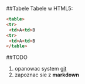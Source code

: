 ##Tabele
Tabele w HTML5:
```html
<table>
<tr>
 <td>A<td>B
<tr>
 <td>A<td>B
</table>
```

##TODO
1. opanowac system [git][1]
2. zapoznac sie z **markdown**

[1]: http://git-scm.com/
